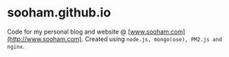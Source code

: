 # sooham.github.io
Code for my personal blog and website @ [www.sooham.com](http://www.sooham.com).
Created using ```node.js, mongo(ose), PM2.js and nginx```.

